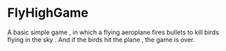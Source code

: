 # FlyHighGame
A basic simple game , in which a flying aeroplane fires bullets to kill birds flying in the sky . And if the birds hit the plane , the game is over.
